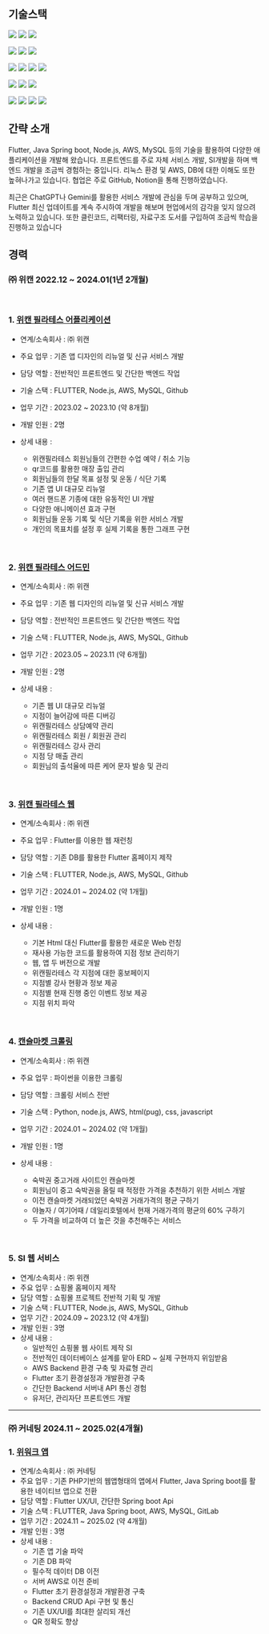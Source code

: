 ## 기술스택
<img src="https://img.shields.io/badge/Flutter-02569B?style=for-the-badge&logo=flutter&logoColor=white"> <img src="https://img.shields.io/badge/Dart-0175C2?style=for-the-badge&logo=dart&logoColor=white"> <img src="https://img.shields.io/badge/Javascript-F7DF1E?style=for-the-badge&logo=javascript&logoColor=white"> 

<img src="https://img.shields.io/badge/java-007396?style=for-the-badge&logo=java&logoColor=white"> <img src="https://img.shields.io/badge/Spring-6DB33F?style=for-the-badge&logo=spring&logoColor=white"> <img src="https://img.shields.io/badge/Nodejs-5FA04E?style=for-the-badge&logo=nodedotjs&logoColor=white"> 

<img src="https://img.shields.io/badge/Aws-5FA04E?style=for-the-badge&logo=amazonwebservices&logoColor=white"> <img src="https://img.shields.io/badge/Aws Ec2-FF9900?style=for-the-badge&logo=amazonec2&logoColor=white"> <img src="https://img.shields.io/badge/Aws Rds-527FFF?style=for-the-badge&logo=amazonrds&logoColor=white"> <img src="https://img.shields.io/badge/Aws s3-569A31?style=for-the-badge&logo=amazons3&logoColor=white">

<img src="https://img.shields.io/badge/Apache Tomcat-F8DC75?style=for-the-badge&logo=apachetomcat&logoColor=white"> <img src="https://img.shields.io/badge/Linux-FCC624?style=for-the-badge&logo=linux&logoColor=white"> <img src="https://img.shields.io/badge/Mysql-4479F1?style=for-the-badge&logo=mysql&logoColor=white">

<img src="https://img.shields.io/badge/Git-F05032?style=for-the-badge&logo=git&logoColor=white"> <img src="https://img.shields.io/badge/Github-181717?style=for-the-badge&logo=github&logoColor=white"> <img src="https://img.shields.io/badge/Gitlab-FC6D26?style=for-the-badge&logo=gitlab&logoColor=white"> <img src="https://img.shields.io/badge/Notion-000000?style=for-the-badge&logo=notion&logoColor=white"> 

## 간략 소개
Flutter, Java Spring boot, Node.js, AWS, MySQL 등의 기술을 활용하여 다양한 애플리케이션을 개발해 왔습니다.
프론트엔드를 주로 자체 서비스 개발, SI개발을 하며 백엔드 개발을 조금씩 경험하는 중입니다. 
리눅스 환경 및 AWS, DB에 대한 이해도 또한 높혀나가고 있습니다.
협업은 주로 GitHub, Notion을 통해 진행하였습니다.

최근은 ChatGPT나 Gemini를 활용한 서비스 개발에 관심을 두며 공부하고 있으며,
Flutter 최신 업데이트를 계속 주시하여 개발을 해보며 현업에서의 감각을 잊지 않으려 노력하고 있습니다.
또한 클린코드, 리팩터링, 자료구조 도서를 구입하여 조금씩 학습을 진행하고 있습니다

## 경력
### ㈜ 위캔 2022.12 ~ 2024.01(1년 2개월)

<br/>

### 1. [위캔 필라테스 어플리케이션](https://github.com/pinixk/portfolio-wecan-app)
- 연계/소속회사 : ㈜ 위캔
- 주요 업무 : 기존 앱 디자인의 리뉴얼 및 신규 서비스 개발
- 담당 역할 : 전반적인 프론트엔드 및 간단한 백엔드 작업
- 기술 스택 : FLUTTER, Node.js, AWS, MySQL, Github
- 업무 기간 : 2023.02 ~ 2023.10 (약 8개월)
- 개발 인원 : 2명

- 상세 내용 :
  - 위캔필라테스 회원님들의 간편한 수업 예약 / 취소 기능
  - qr코드를 활용한 매장 출입 관리
  - 회원님들의 한달 목표 설정 및 운동 / 식단 기록
  - 기존 앱 UI 대규모 리뉴얼
  - 여러 핸드폰 기종에 대한 유동적인 UI 개발
  - 다양한 애니메이션 효과 구현
  - 회원님들 운동 기록 및 식단 기록을 위한 서비스 개발
  - 개인의 목표치를 설정 후 실제 기록을 통한 그래프 구현
 
<br/>

### 2. [위캔 필라테스 어드민](https://github.com/pinixk/portfolio-wecan-admin)
- 연계/소속회사 : ㈜ 위캔
- 주요 업무 : 기존 웹 디자인의 리뉴얼 및 신규 서비스 개발
- 담당 역할 : 전반적인 프론트엔드 및 간단한 백엔드 작업
- 기술 스택 : FLUTTER, Node.js, AWS, MySQL, Github
- 업무 기간 : 2023.05 ~ 2023.11 (약 6개월)
- 개발 인원 : 2명

- 상세 내용 :
  - 기존 웹 UI 대규모 리뉴얼
  - 지점이 늘어감에 따른 디버깅
  - 위캔필라테스 상담예약 관리
  - 위캔필라테스 회원 / 회원권 관리
  - 위캔필라테스 강사 관리
  - 지점 당 매출 관리
  - 회원님의 출석율에 따른 케어 문자 발송 및 관리

<br/>

### 3. [위캔 필라테스 웹](https://github.com/pinixk/portfolio-wecan-web)
- 연계/소속회사 : ㈜ 위캔
- 주요 업무 : Flutter를 이용한 웹 재런칭
- 담당 역할 : 기존 DB를 활용한 Flutter 홈페이지 제작
- 기술 스택 : FLUTTER, Node.js, AWS, MySQL, Github
- 업무 기간 : 2024.01 ~ 2024.02 (약 1개월)
- 개발 인원 : 1명

- 상세 내용 :
  - 기본 Html 대신 Flutter를 활용한 새로운 Web 런칭
  - 재사용 가능한 코드를 활용하여 지점 정보 관리하기
  - 웹, 앱 두 버전으로 개발
  - 위캔필라테스 각 지점에 대한 홍보페이지
  - 지점별 강사 현황과 정보 제공
  - 지점별 현재 진행 중인 이벤트 정보 제공
  - 지점 위치 파악

<br/>

### 4. [캔슬마켓 크롤링](https://github.com/pinixk/portfolio-python_crawling)
- 연계/소속회사 : ㈜ 위캔
- 주요 업무 : 파이썬을 이용한 크롤링
- 담당 역할 : 크롤링 서비스 전반
- 기술 스택 : Python, node.js, AWS, html(pug), css, javascript
- 업무 기간 : 2024.01 ~ 2024.02 (약 1개월)
- 개발 인원 : 1명
  
- 상세 내용 :
  - 숙박권 중고거래 사이트인 캔슬마켓
  - 회원님이 중고 숙박권을 올릴 때 적정한 가격을 추천하기 위한 서비스 개발
  - 이전 캔슬마켓 거래되었던 숙박권 거래가격의 평균 구하기
  - 야놀자 / 여기어때 / 데일리호텔에서 현재 거래가격의 평균의 60% 구하기
  - 두 가격을 비교하여 더 높은 것을 추천해주는 서비스

<br/>

### 5. SI 웹 서비스
- 연계/소속회사 : ㈜ 위캔
- 주요 업무 : 쇼핑몰 홈페이지 제작
- 담당 역할 : 쇼핑몰 프로젝트 전반적 기획 및 개발
- 기술 스택 : FLUTTER, Node.js, AWS, MySQL, Github
- 업무 기간 : 2024.09 ~ 2023.12 (약 4개월)
- 개발 인원 : 3명
- 상세 내용 :
    - 일반적인 쇼핑몰 웹 사이트 제작 SI
    - 전반적인 데이터베이스 설계를 맡아 ERD ~ 실제 구현까지 위임받음
    - AWS Backend 환경 구축 및 자료형 관리
    - Flutter 초기 환경설정과 개발환경 구축
    - 간단한 Backend 서버내 API 통신 경험
    - 유저단, 관리자단 프론트엔드 개발

<hr/>

### ㈜ 커네팅 2024.11 ~ 2025.02(4개월)

### 1. [위워크 앱](https://github.com/pinixk/portfolio_wewalk_app)
- 연계/소속회사 : ㈜ 커네팅
- 주요 업무 : 기존 PHP기반의 웹앱형태의 앱에서 Flutter, Java Spring boot를 활용한 네이티브 앱으로 전환
- 담당 역할 : Flutter UX/UI, 간단한 Spring boot Api 
- 기술 스택 : FLUTTER, Java Spring boot, AWS, MySQL, GitLab
- 업무 기간 : 2024.11 ~ 2025.02 (약 4개월)
- 개발 인원 : 3명
- 상세 내용 :
    - 기존 앱 기술 파악
    - 기존 DB 파악
    - 필수적 데이터 DB 이전
    - 서버 AWS로 이전 준비
    - Flutter 초기 환경설정과 개발환경 구축
    - Backend CRUD Api 구현 및 통신
    - 기존 UX/UI를 최대한 살리되 개선
    - QR 정확도 향상
